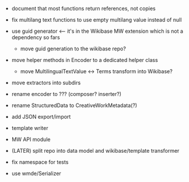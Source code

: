 * document that most functions return references, not copies
* fix multilang text functions to use empty multilang value instead of null
* use guid generator <-- it's in the Wikibase MW extension which is not a dependency so fars
  * move guid generation to the wikibase repo?
* move helper methods in Encoder to a dedicated helper class
  * move MultilingualTextValue <-> Terms transform into Wikibase?
* move extractors into subdirs
* rename encoder to ??? (composer? inserter?)
* rename StructuredData to CreativeWorkMetadata(?)

* add JSON export/import
* template writer
* MW API module
* (LATER) split repo into data model and wikibase/template transformer
* fix namespace for tests
* use wmde/Serializer
